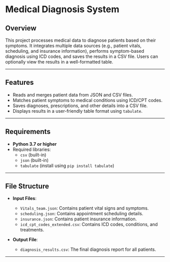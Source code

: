 # Medical Diagnosis System

## Overview
This project processes medical data to diagnose patients based on their symptoms. It integrates multiple data sources (e.g., patient vitals, scheduling, and insurance information), performs symptom-based diagnosis using ICD codes, and saves the results in a CSV file. Users can optionally view the results in a well-formatted table.

---

## Features
- Reads and merges patient data from JSON and CSV files.
- Matches patient symptoms to medical conditions using ICD/CPT codes.
- Saves diagnoses, prescriptions, and other details into a CSV file.
- Displays results in a user-friendly table format using `tabulate`.

---

## Requirements
- **Python 3.7 or higher**
- Required libraries:
  - `csv` (built-in)
  - `json` (built-in)
  - `tabulate` (install using `pip install tabulate`)

---

## File Structure
- **Input Files**:
  - `Vitals_team.json`: Contains patient vital signs and symptoms.
  - `scheduling.json`: Contains appointment scheduling details.
  - `insurance.json`: Contains patient insurance information.
  - `icd_cpt_codes_extended.csv`: Contains ICD codes, conditions, and treatments.

- **Output File**:
  - `diagnosis_results.csv`: The final diagnosis report for all patients.

---

